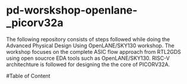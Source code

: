 # pd-worskshop-openlane-_picorv32a
The following repository consists of steps followed while doing the Advanced Physical Design Using OpenLANE/SKY130 workshop. The workshop focuses on the complete ASIC flow approach from RTL2GDS using open soucrce EDA tools such as OpenLANE/SKY130. RISC-V architechture is followed for designing the the core of PICORV32A.

#Table of Content
